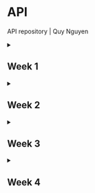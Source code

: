 # API
API repository | Quy Nguyen

<details>
<summary><h2>Week 1</h2></summary>

## Doel
In de eerste week van deze opdracht wil ik graag een beeld krijgen van wat ik ga maken. 
Het doel is om een content API dte vinden die goed gedocumenteerd is en en veel mee kan zodat ik mezelf kan uitdagen.
<br>
<br>
Als het lukt wil ik ook graag beginnen met inventariseren wat ik uit de api wil gaan halen en me bedenken met welke web API's ik de informatie wil laten zien.

## Voortgang
### Idee
Na naar verschillende content API's te kijken ben ik er achter gekomen dat ik met de NS API wil gaan werken.
Deze API is goed gedocumenteerd en zo ver ik kan zien, is er geen limiet aan calls die ik kan maken zolang ik geen misbruik maak van mijn toegang tot de API.
<br>
<br>
Ik heb gezien dat ik veel informatie van stations zelf en veel informatie over reisinformatie kan oproepen met de API.
Voor mijn idee wil ik graag dat de gebruiker een station kan opzoeken en dan een soort informatiebord ziet waar alle aankomende vertrekken staan van dat station.
De gebruiker met behulp van `geolocation` het dichtsbijzijnde station opzoeken of een adres invoeren om vanaf daar het dischtsbijzijnde station te krijgen.
<br>
<br>
### Code
Om het dichtsbijzijnde station te vinden op basis van een locatie heb ik de lattitude en longditude nodig. 
Ik heb een knop gemaakt die deze ophalen en het in de URL plaatsen zodat ik die kan ophalen aan in de server.
Dit doe ik in clientside javascript:
<details><summary>code: lat en lng ophalen</summary>

```
document.getElementById("getLocation").addEventListener("click", async function() {
    if (!navigator.geolocation) {
        alert("Geolocatie wordt niet ondersteund door jouw browser.");
        return;
    }

    navigator.geolocation.getCurrentPosition(async (position) => {
        const lat = position.coords.latitude;
        const lng = position.coords.longitude;

        try {
            window.location.href = `/departures?lat=${lat}&lng=${lng}`;
        } catch (error) {
            console.error("Fout bij ophalen station of vertrektijden:", error);
        }
    }, (error) => {
        alert("Kon locatie niet ophalen: " + error.message);
    });
});
```
</details>
<br>
Om het dichtsbijzijnde station op te zoeken op basis van lattitude en longditude met de station API gebruik ik de volgende API call: 
<br>
<details>
<summary>code: station ophalen op basis van lat en lng</summary>

```
// Route om dichtstbijzijnde station op te halen
app.get('/departures', async (req, res) => {
  const { lat, lng } = req.query;
  if (!lat || !lng) return res.status(400).json({ error: "Geef lat en lng op" });

  try {
    // Haal dichtstbijzijnde station op
    const stationResponse = await fetch(`${API_BASE}/nsapp-stations/v3/nearest?lat=${lat}&lng=${lng}`, {
      headers: { "Ocp-Apim-Subscription-Key": NS_API_KEY, "Accept": "application/json" }
    });
```
</details>
<br>
Nu ik het station heb gevonden wil ik de aankomde vertrektijden zien van treinen. 
Uit de station API heb ik ook een uiccode gekregen, deze code is bij elk station uniek en kan ik hem dus gebruiken om de vertrektijden op te zoeken in de departures API.
<br>
<br>
Ik heb ChatGPT gebruikt om te helpen met hoe ik specifieke data (trein richting, spoor en tijden) uit de API op roep aangezien er veel data uit komt dat ik niet nodig heb.
de benodigde data roep ik als volgt op:
<details>
<summary>code: treintijden data ophalen</summary>

```
// Haal vertrektijden op
    const departuresResponse = await fetch(`${API_BASE}/reisinformatie-api/api/v2/departures?uicCode=${station.id.uicCode}`, {
      headers: { "Ocp-Apim-Subscription-Key": NS_API_KEY, "Accept": "application/json" }
    });

    if (!departuresResponse.ok) throw new Error(`API error: ${departuresResponse.status}`);
    const departuresData = await departuresResponse.json();

    const departures = departuresData.payload.departures.map(dep => ({
      direction: dep.direction,
      time: dep.plannedDateTime,
      track: dep.plannedTrack
    }));

    return res.send(renderTemplate('server/views/index.liquid', {
      title: `Vertrektijden van ${station.names.long}`,
      station: station.names.long,
      departures
    }));

  } catch (error) {
    res.status(500).json({ error: error.message });
  }
});
```
</details>
<br>
De data word vervolgens weergegeven in `index.liquid`. Voor elke trein waar de API een departure kan vinden op de uiccode die is gebruikt in de API call word er een list item gemaakt dat als volgt wordt ingevuld:
<details>
<summary>code data weergeven in liquid</summary>

```
<ul id="departuresList">
  {% if departures %}
    {% for dep in departures %}
      <li>{{ dep.direction }} - {{ dep.time }} - Spoor {{ dep.track }}</li>
    {% endfor %}
  {% else %}
    <li>Nog geen vertrektijden beschikbaar.</li>
  {% endif %}
</ul>
```
</details>

</details>

<!-- ////////////////// -->

<details>
<summary><h2>Week 2</h2></summary>

## Doel
Deze week wil ik gaan werken aan de detail pagina. Op de detailpagina wil ik laten zien welke eigenschappen de trein heeft en langs welke stations hij gaat.

## Voortgang

### Idee
Nadat de gebruiker een staion heeft gevonden krijgt hij een lijst met alle treinen die binnenkort vanaf dat station vertrekken.
Als de gebruiker op één van die treinen drukt komt hij op de detailpagina terecht. Hier is te zien waar die trein langs gaat met de tijd van vertrek. 
Hier zijn ook verdere details te zien over het treinstel.

### Code
Om het treinstel op te halen moet ik ook het product nummer van de trein ophalen wanneer ik de departures op haal.
Met dit product nummer kan ik de journey van het treinstel op halen met de reisinformatie journey API. 
Deze API call geeft alle data die ik nodig heb voor de detailpagina. ChatGPT heeft geholpen met data van de API uitlezen zodat ik het kan gebruiken.
<details>
<summary>code journey data ophalen</summary>

```
    //Benodigde data van departures
    const departures = departuresData.payload.departures.map(dep => ({
      direction: dep.direction,
      time: dep.plannedDateTime,
      track: dep.plannedTrack,
      product: dep.product.categoryCode,
      number: dep.product.number
    }));

    //Stationsnaam inladen
    return res.send(renderTemplate('server/views/index.liquid', {
      title: `Vertrektijden van ${station.names.long}`,
      station: station.names.long,
      departures
    }));

  } catch (error) {
    res.status(500).json({ error: error.message });
  }
});

app.get('/departure/:productNumber', async (req, res) => {
  const productNumber = req.params.productNumber;
  
  try {
    // Haal gedetailleerde informatie op voor dit vertreknummer
    const departureDetailResponse = await fetch(`${API_BASE}/reisinformatie-api/api/v2/journey?train=${productNumber}&omitCrowdForecast=false`, {
      headers: { 
        "Ocp-Apim-Subscription-Key": NS_API_KEY, 
        "Accept": "application/json" 
      }
    });

    const journeyData = await departureDetailResponse.json();

    const stops = journeyData.payload.stops.map(stop => ({
      id: stop.id,
      stopName: stop.stop.name,
      status: stop.status,
      plannedArrival: (stop.arrivals && stop.arrivals.length > 0) ? stop.arrivals[0].plannedTime : null,
      actualArrival: (stop.arrivals && stop.arrivals.length > 0) ? stop.arrivals[0].actualTime : null,
      plannedDeparture: (stop.departures && stop.departures.length > 0) ? stop.departures[0].plannedTime : null,
      actualDeparture: (stop.departures && stop.departures.length > 0) ? stop.departures[0].actualTime : null,
      platform: (stop.departures && stop.departures.length > 0) ? stop.departures[0].plannedTrack : null,
      crowdForecast: (stop.departures && stop.departures.length > 0) ? stop.departures[0].crowdForecast : "UNKNOWN",
      trainType: stop.actualStock ? stop.actualStock.trainType : null,
      facilities: stop.actualStock ? stop.actualStock.trainParts.map(part => part.facilities).flat() : [],
      trainImage: (stop.actualStock && stop.actualStock.trainParts && stop.actualStock.trainParts.length > 0)
                    ? stop.actualStock.trainParts[0].image.uri
                    : null
    }));

    return res.send(renderTemplate('server/views/detail.liquid', {
      title: `Details voor vertrek ${productNumber}`,
      stops
    }));
```
</details>
<br>
Ik kwam er achter dat bij het ophalen van vertrektijden, hij de niet alleen de uren en minuten geeft maar ook het jaar, maand en datum.
Deze data heb ik niet nodig. ik heb dit opgelost door `date: "%H:%M"` te gebruiken in het liquid bestand waar tijden worden gebruikt zodat alleen uren en minuten zichtbaar zijn.
<details>
<summary> code uren en minuten laten zien </summary>

```
  <li>
    <a href="/departure/{{ dep.number }}">
      {{ dep.direction }} - {{ dep.time | date: "%H:%M"}} - Spoor {{ dep.track }} - {{ dep.product }}
    </a>
  </li>
```
</details>
<br>
Bij het testen van de detail pagina kwam ik er achter dat je een trein kan bekijken die nog bezig is met een ander traject als hij ver in de toekomst pas vertrekt van het station dat je hebt gevonden.
Het is dus wel bekend dat de trein langs het station komt dat de gebruiker heeft gevonden maar het moment dat je naar de detailpagina gaat zie je de details van het traject waar hij op dat moment mee bezig is en niet het traject waar de gebruiker op heeft gedrukt.
<br>
<br>
Om dit op te lossen moet ik bij het ophalen van de journey ook de uiccode meegeven van het station dat de gebruiker heeft gevonden. 
Aangezien ik deze code al eerder heb opgehaald bij het ophalen van de departures heb ik er voor gekozen om deze code op te slaan in cookies zodat ik hem later in deze andere rout voor de journeys kan gebruiken.
<details>
<summary> code uiccode opslaan in cookies en later gebruiken in andere route </summary>

```
  try {
    // Station ophalen
    const stationResponse = await fetch(`${API_BASE}/nsapp-stations/v3/nearest?lat=${lat}&lng=${lng}`, {
      headers: { "Ocp-Apim-Subscription-Key": NS_API_KEY, "Accept": "application/json" }
    });

    if (!stationResponse.ok) throw new Error(`API error: ${stationResponse.status}`);
    const stationData = await stationResponse.json();
    const station = stationData.payload[0];

    // Sla de UICCode op in een cookie
    res.cookie('departureUicCode', station.id.uicCode, {
      httpOnly: true,
      secure: false,
    });

app.get('/departure/:productNumber', async (req, res) => {
  const productNumber = req.params.productNumber;

  // Haal UICCode op uit cookies
  const cookies = cookie.parse(req.headers.cookie || '');
  console.log('Cookies:', cookies);  // Debug

  const departureUicCode = cookies.departureUicCode;
  }
  
  try {
    // Haal gedetailleerde informatie op voor dit vertreknummer
    const departureDetailResponse = await fetch(`${API_BASE}/reisinformatie-api/api/v2/journey?train=${productNumber}&departureUicCode=${departureUicCode}&omitCrowdForecast=false`, {
      headers: { 
        "Ocp-Apim-Subscription-Key": NS_API_KEY, 
        "Accept": "application/json" 
      }
    });

    const journeyData = await departureDetailResponse.json();
```
</details>
<br>
Op de detail pagina laat ik alleen bij het eerste station de alle details van het treinstel zien met afbeelding.
Bij de rest van stations laat ik alleen de vertrektijden en drukte zien.
<details>
<summary> code weergave detail pagina data </summary>

```
{% block content %}
<h1>{{ title }}</h1>
  {% if stops and stops.size > 0 %}
    {% assign firstStop = stops[0] %} <!-- Krijg het eerste station -->
    {% for stop in stops %}
      <div class="stop">
        {% if stop == firstStop %}
          <h2 class="station-content">{{ stop.stopName }}</h2>
          {% if stop.plannedDeparture %}
            <p>Geplande vertrektijd: {{ stop.plannedDeparture | date: "%H:%M" }}</p>
          {% endif %}
          {% if stop.actualDeparture %}
            <p>Werkelijke vertrektijd: {{ stop.actualDeparture | date: "%H:%M" }}</p>
          {% endif %}
          
          {% if stop.trainImage %}
            <img src="{{ stop.trainImage }}" alt="{{ stop.trainType }}">
          {% endif %}
          <p>Status: {{ stop.status }}</p>
          {% if stop.plannedArrival %}
            <p>Geplande aankomst: {{ stop.plannedArrival | date: "%H:%M" }}</p>
          {% endif %}
          {% if stop.actualArrival %}
            <p>Werkelijke aankomst: {{ stop.actualArrival | date: "%H:%M" }}</p>
          {% endif %}
          {% if stop.platform %}
            <p>Spoor: {{ stop.platform }}</p>
          {% endif %}
          <p>Drukte: {{ stop.crowdForecast }}</p>
          {% if stop.trainType %}
            <p>Trein type: {{ stop.trainType }}</p>
          {% endif %}
          {% if stop.facilities and stop.facilities.size > 0 %}
            <p>Faciliteiten: {{ stop.facilities | join: ", " }}</p>
          {% endif %}
        {% else %}
          <!-- Alleen aankomst- en vertrektijden voor andere stations -->
          <h2 class="station-content">{{ stop.stopName }}</h2>
          {% if stop.plannedArrival %}
            <p>Geplande aankomst: {{ stop.plannedArrival | date: "%H:%M" }}</p>
          {% endif %}
          {% if stop.actualArrival %}
            <p>Werkelijke vertrektijd: {{ stop.actualDeparture | date: "%H:%M" }}</p>
          {% endif %}
        {% endif %}
      </div>
    {% endfor %}
  {% else %}
    <p>Geen stops gevonden.</p>
  {% endif %}

<p><a href="/">← Terug naar Home</a></p>
{% endblock %}
```
</details>
<br>
Deze week ben ik ook begonnen met de homepagina stylen zodat alle departures overzichtelijk onder elkaar komen te staan in een lijst.
<!-- styling image -->

De manier waarop chatGPT de data heeft uigelezen voor de detailpagina vond ik erg lang en niet goed leesbaar dus ik heb een poging gedaan om het te verkorten door dingen weg te halen en te kijken of het nog werkt en een aantal keer door chatGPT te halen.
<details>
<summary> code uitlezen data voor detailpagina </summary>

```
    const stops = journeyData.payload.stops.map(({ id, stop, status, arrivals = [], departures = [], actualStock }) => ({
      id,
      stopName: stop.name,
      status,
      plannedArrival: arrivals[0]?.plannedTime || null,
      actualArrival: arrivals[0]?.actualTime || null,
      plannedDeparture: departures[0]?.plannedTime || null,
      actualDeparture: departures[0]?.actualTime || null,
      platform: departures[0]?.plannedTrack || null,
      crowdForecast: departures[0]?.crowdForecast || "UNKNOWN",
      trainType: actualStock?.trainType || null,
      facilities: actualStock?.trainParts?.flatMap(part => part.facilities) || [],
      trainImage: actualStock?.trainParts?.[0]?.image?.uri || null
```
</details>
<br>
Bij het ophalen van de departures wil ik ook bij alle departures een plaatje laten zien van het treinstel. 
Het plaatje van het treinstel moet ik ophalen uit de journey API. Ik het een extra API call gedaan bij departures om de img op te halen op weer te geven op /departures.
<details>
<summary> code fetch trainimage voor departures </summary>

```
      // Fetch train image
      const departureDetailResponse = await fetch(`${API_BASE}/reisinformatie-api/api/v2/journey?train=${dep.product.number}&departureUicCode=${station.id.uicCode}&omitCrowdForecast=false`, {
        headers: { 
          "Ocp-Apim-Subscription-Key": NS_API_KEY, 
          "Accept": "application/json" 
        }
      });

      const journeyData = await departureDetailResponse.json();
      const trainImage = journeyData.payload.stops[0]?.actualStock?.trainParts?.[0]?.image?.uri || null;

      return {
        direction: dep.direction,
        time: dep.plannedDateTime,
        track: dep.plannedTrack,
        product: dep.product.categoryCode,
        number: dep.product.number,
        trainImage
      };
    }));

        <li class="departure-item">      
      <a href="/departure/{{ dep.number }}" class="departure-link">
        <div class="departure-info">
          <span>{{ dep.direction }}</span>
          <span>{{ dep.time | date: "%H:%M" }}</span>
          <div><span class="spoor">spoor {{ dep.track }}</span></div>
          <span>{{ dep.product }}</span>
        </div>
        <img src="{{ dep.trainImage }}" alt="Train Image" class="departure-image"/>
      </a>
    </li>
```
</details>
<br>
</details>
<!-- ////////////////// -->
<details>
<summary><h2>Week 3</h2></summary>

## Doel
Deze week wil ik me vooral richten op styling zodat het er allemaal goed uit ziet voor de oplevering. 
Ik wil ook dat je als gebruiker een adres kan invullen in plaats van coördinaten om een station te vinden.

## Voortgang

### Idee
In plaats van een invoerveld voor lat en lng wil ik een invoerveld voor het adres die in de places API van NS de lat en lng op haalt en deze invoert bij de API call voor de departures.
tijdens het invullen van dit veld moeten er suggesties komen in een lijst onder het invoerveld, deze suggesties komen ook uit de places API.

### Code
Om een lat en lng uit het adres te krijgen gebruik ik de API om het adres op te zoeken en vervolgens en lat en lng op te halen uit de API.
<details>
<summary> code adres omzetten naar lat en lng </summary>

```
app.get('/departures', async (req, res) => {

  const { adres } = req.query; // Haal 'adres' uit de queryparameters

  if (!adres) {
    return res.status(400).json({ error: "Het adres is verplicht." });
  }

  try {
    const placesResponse = await fetch(`${API_BASE}/places-api/v2/autosuggest?q=${adres}&type=address`, {
      headers: {
        "Ocp-Apim-Subscription-Key": NS_API_KEY,
        "Accept": "application/json"
      }
    });

    const placesData = await placesResponse.json();
    const location = placesData.payload[0]?.locations[0];
    if (!location) throw new Error('Geen locatie gevonden voor het opgegeven adres.');

    const lat = location.lat;
    const lng = location.lng;
```
</details>
<br>
Om suggesties op halen doe ik elke keer dat de gebruiker de input veranderd een API call naar de places API. 
Ik maakte me hier zorgen om het maximaal aantal call dat ik kan maken naar de API maar ik kon niks vinden over een max aantal calls.
Ik ben er ook achter gekomen dat NS alleen toegang tot de API blokkeert wanneer ze zien dat je misbruik probeert te maken. Ik heb er dus toch voor gekozen om het op deze manier te doen.
<br>
<br>
Aan de clientzijde kijk ik naar input vanaf drie tekens. Daarna doe ik een oproep naar de server om suggesties op te halen elke keer dat de gebruiker een character typt.
Op de server vang ik deze query op en gebruik ik deze in de API call. de resultaten worden verander ik naar een lijst met straatnamen en staden waar die straten in zitten.
Deze stuur ik terug naar de client.
Ik heb chat GPT gebruik om code te geneneren voor het maken van de lijst van straatnamen in de backend.
<details>
<summary> code adres suggesties clientside </summary>

```
document.getElementById("adres").addEventListener("input", async function (event) {
    const query = event.target.value;

    if (query.length < 3) {
        document.getElementById("suggestions").innerHTML = ""; // Wis suggesties als de invoer te kort is
        return;
    }

    try {
        const response = await fetch(`/autosuggest?query=${query}`);
        const data = await response.json();

        const suggestionsList = document.getElementById("suggestions");
        suggestionsList.innerHTML = ""; // Wis bestaande suggesties

        data.suggestions.forEach((suggestion) => {
            const listItem = document.createElement("li");
            listItem.innerText = suggestion.label;
            listItem.addEventListener("click", () => {
                document.getElementById("adres").value = suggestion.label;
                suggestionsList.innerHTML = ""; // Wis suggesties na selectie
            });
            suggestionsList.appendChild(listItem);
        });
    } catch (error) {
        console.error("Fout bij ophalen suggesties:", error);
    }
});
```
</details>
<details>
<summary> code adres suggesties serverside </summary>

```
app.get('/autosuggest', async (req, res) => {
  const query = req.query.query;

  if (!query) {
      return res.status(400).json({ error: "Query is verplicht." });
  }

  try {
      const response = await fetch(`${API_BASE}/places-api/v2/autosuggest?q=${query}&type=address`, {
          headers: {
              "Ocp-Apim-Subscription-Key": NS_API_KEY,
              "Accept": "application/json"
          }
      });

      if (!response.ok) throw new Error(`API error: ${response.status}`);
      const data = await response.json();

      const suggestions = data.payload.flatMap((item) => {
          return item.locations.map((location) => ({
              label: `${location.street}, ${location.city}`
          }));
      });

      res.json({ suggestions });
  } catch (error) {
      res.status(500).json({ error: error.message });
  }
});
```
</details>
<br>
Ik kwam er achter dat het ophalen van het dichtsbijzijnde station nu niet meer werkt omdat ik de code van station ophalen op basis van adres in dezelfde route heb geschreven.
Om dit op te lossen heb ik een apparte route gemaakt om het dichtsbijzijnde station te vinden.
<details>
<summary> code dichtsbijzinde station vinden route</summary>

```
app.get('/nearest-station', async (req, res) => {
  const { lat, lng } = req.query;

  if (!lat || !lng) {
    return res.status(400).json({ error: "Latitude en longitude zijn verplicht." });
  }

  try {
    // Haal het dichtstbijzijnde station op
    const stationResponse = await fetch(`${API_BASE}/nsapp-stations/v3/nearest?lat=${lat}&lng=${lng}`, {
      headers: { "Ocp-Apim-Subscription-Key": NS_API_KEY, "Accept": "application/json" }
    });

    if (!stationResponse.ok) throw new Error(`API error: ${stationResponse.status}`);
    const stationData = await stationResponse.json();
    const station = stationData.payload[0];

    // Haal vertrektijden op
    const departuresResponse = await fetch(`${API_BASE}/reisinformatie-api/api/v2/departures?uicCode=${station.id.uicCode}`, {
      headers: { "Ocp-Apim-Subscription-Key": NS_API_KEY, "Accept": "application/json" }
    });

    if (!departuresResponse.ok) throw new Error(`API error: ${departuresResponse.status}`);
    const departuresData = await departuresResponse.json();

    // Verwerk de vertrektijden
    const departures = await Promise.all(departuresData.payload.departures.map(async dep => {
      const departureDetailResponse = await fetch(`${API_BASE}/reisinformatie-api/api/v2/journey?train=${dep.product.number}&departureUicCode=${station.id.uicCode}&omitCrowdForecast=false`, {
        headers: { 
          "Ocp-Apim-Subscription-Key": NS_API_KEY, 
          "Accept": "application/json" 
        }
      });

      const journeyData = await departureDetailResponse.json();
      const trainImage = journeyData.payload.stops[0]?.actualStock?.trainParts?.[0]?.image?.uri || null;

      return {
        direction: dep.direction,
        time: dep.plannedDateTime,
        track: dep.plannedTrack,
        product: dep.product.categoryCode,
        number: dep.product.number,
        trainImage
      };
    }));

    // Render de template met station- en vertrekgegevens
    return res.send(renderTemplate('server/views/index.liquid', {
      title: `Vertrektijden van ${station.names.long}`,
      station: station.names.long,
      departures
    }));

  } catch (error) {
    res.status(500).json({ error: error.message });
  }
});
```
</details>
<br>
Om de lijst met suggesties onder de input te krijgen heb ik anchor positioning gebruikt.
<details>
<summary> code suggesties anchor positioning</summary>

```
.stationSearch {
    display: flex;
    background: var(--NS-geel);
    border-radius: 5px;
    align-items: center;
    padding: 1rem;

    >form { 
        display: flex;
        align-items: center;

        label {
            margin: 0 0.5rem 0 0;
        }

        input {
            anchor-name: --search;
        }
    
        button{
            background: var(--NS-blauw);
            color: white;
            padding: 1rem 0.5rem 1rem 0.5rem;
            margin: 0 0.5rem 0 0.5rem;
            border: none;
            border-radius: 5px;
            cursor: pointer;
            font-weight: bold;
        }
    }

    >ul {
        position: absolute;
        position-anchor: --search;
        position-area: bottom span-right;
        background: white ;
        box-shadow: #232323 0 2px 5px;
        max-width: fit-content;

        li{
            display: flex;
            padding: 0.2rem 0 0.2rem 0;
            cursor: pointer;
            transition: background-color 0.3s ease-out;
            align-content: center;
        }

        li:hover {
            background: var(--hover-color);
        }
    }
}
```
</details>
<br>
Bij het testen kwam ik er achter dat als je return button gebruikt op de detail pagina om de lege versie van de homepage komt,
 en niet vanaf de pagina waar je vandaan kwam waar je het station hebt gevonden met de departures.
<br>
<br>
Om dit op te lossen heb ik aan de clientside gezegd dat de button `window.history.back();` uit voert in plaat van `href="/"`
<details>
<summary> code return button</summary>

```
  <button id="back" class="returnBtn">Terug</button>

document.getElementById('back').addEventListener('click', function() {
    window.history.back();
  });
```
</details>
<br>
Omdat ik nog een 2e web API nodig had voor de opdradcht heb ik besloten om een melding te geven als de gebruiker geen toegang heeft gegeven om goelocation op te halen.
Ik doe dit door middel van de permissions API. Er wordt een melding weergegeven in de form als `navigator.permissions.query` 'denied' is, anders wordt de lat en lng opgehaald zoals gewoonlijk.
<details>
<summary> code permissions API melding</summary>

```
    // Controle geolocatie permissie met permission-API
    try {
        const permissionStatus = await navigator.permissions.query({ name: "geolocation" });

        if (permissionStatus.state === "denied") {
            const messageElement = document.getElementById("permissionMessage");
            messageElement.innerText = "locatie is geblokkeerd. Schakel locatie in via de browserinstellingen.";
            return;
        }

        navigator.geolocation.getCurrentPosition(
            async (position) => {
                const lat = position.coords.latitude;
                const lng = position.coords.longitude;

                try {
                    window.location.href = `/nearest-station?lat=${lat}&lng=${lng}`;
                } catch (error) {
                    console.error("Fout bij ophalen station of vertrektijden:", error);
                }
            },
            (error) => {
                alert("Kon locatie niet ophalen: " + error.message);
            }
        );
    } catch (error) {
        console.error("Fout bij controleren van geolocatie-permissie:", error);
    }
});
```
</details>
<br>
deze week heb ik de styling afgemaakt voor alle onderdelen:
<br>
<strong>form</strong>
<br>
<img src="images/form.png">
<br>
<strong>departures</strong>
<br>
<img src="images/departures.png">
<br>
<strong>datailpagina</strong>
<br>
<img src="images/detail.png">

</details>
<!-- ////////////////// -->
<details>
<summary><h2>Week 4</h2></summary>

## Doel
Deze week wil ik de laatste dingen toevoegen voor de beoordeling. 
Tijdens het testen kwam ik er deze week achter dat het niet mogelijk is om door de zoeksuggesties heen te tabben.
Dit wil ik graag oplossen. 
<br>
<br>
Ook heb ik vorige week een suggestie gekregen om de plaatjes van de treinen te positioneren op basis van de tijd dat de trein vertrekt. 
Ik wil dit graag toepassen maar weet nog niet hoe ik het aan ga pakken. Als ik tijd over heb wil ik nog kijken hoe ik de detailpagina beter kan stylen.

## Voortgang

### Idee
Om er voor te zorgen dat je door de zoeksuggesties kan tabben moeten er interactieve elementen komen in de list items en duidelijke styling krijgen.
<br>
Om de plaatjes van treinen te positioneren op basis van de tijd dat ze vertrekken moet ik op een of andere manier de vertrektijden omrekenen naar schaal die ik kan gebruiken om de margin aan ta passen van de plaatjes.

### Code
Om dynamisch een margin te geven aan elke afbeelding koppel ik een `offset`-waarde aan elke departure. 
Deze waarde valt tussen de 0 en 100. Dit word berekend door middel van tijd van de eerste en laatste trein te pakken, en en verschil om te zetten naar een schaal van 0 tot 100.

<details>
<summary> code offset waarde</summary>

```
    //Bereken tijd-offsets tussen eerste en laatste vertrek
    const firstTime = new Date(departures[0].time).getTime();
    const lastTime = new Date(departures[departures.length - 1].time).getTime();
    const totalDiff = lastTime - firstTime || 1

    //Voeg offset en imageMargin toe aan elke departure
    departures.forEach(dep => {
    const depTime = new Date(dep.time).getTime();
    const offset = ((depTime - firstTime) / totalDiff) * 100;
    dep.offset = offset;
    });
```
</details>
<br>
In het liquid bestand geef ik deze waarde mee door middel van `data-offset` in het `img` element.
<details>
<summary> code data-offset in img</summary>

```
          {% if dep.trainImage %}
            <img src="{{ dep.trainImage }}" alt="Train Image" data-offset="{{ dep.offset }}" class="train-image" />
          {% endif %}
```
</details>
<br>
In frontend javascript zert ik de `offset`waarde om in een `rem` waarde voor de margin.
<details>
<summary> code offset naar rem</summary>

```
document.addEventListener("DOMContentLoaded", () => {
    document.querySelectorAll("img.train-image[data-offset]").forEach(img => {
      const offset = parseFloat(img.dataset.offset);
      if (!isNaN(offset)) {
        const margin = (offset / 100) * 20; // schaal 0–20rem
        img.style.marginLeft = `${margin}rem`;
      }
    });
  });
```
</details>
<br>
Om de zoeksuggesties meer accessible te maken heb ik buttons in de list items gedaan die worden toegevoegd.
De standaard styling haal ik er af en op de focus state heb ik een duidelijke border gezet.

<details>
<summary> code button in suggestions</summary>

```
try {
        const response = await fetch(`/autosuggest?query=${query}`);
        const data = await response.json();

        const suggestionsList = document.getElementById("suggestions");
        suggestionsList.innerHTML = ""; // Wis bestaande suggesties

        data.suggestions.forEach((suggestion) => {
            const listItem = document.createElement("li");
            
            // Maak een button element
            const button = document.createElement("button");
            button.innerText = suggestion.label; //tekst in button
            button.addEventListener("click", () => {
                document.getElementById("adres").value = suggestion.label; // adres in het invoerveld
                suggestionsList.innerHTML = ""; // Wis suggesties
            });

            listItem.appendChild(button);
            suggestionsList.appendChild(listItem);
        });
    } catch (error) {
        console.error("Fout bij ophalen suggesties:", error);
    }
});

        li{
            display: flex;
            padding: 0.2rem 0 0.2rem 0;
            cursor: pointer;
            transition: background-color 0.1s ease-out;
            align-content: center;

            button {
                all: unset;
            }
            button:focus {
                border: solid 1px var(--NS-blauw);
            }
        }
```
</details>
</details>
